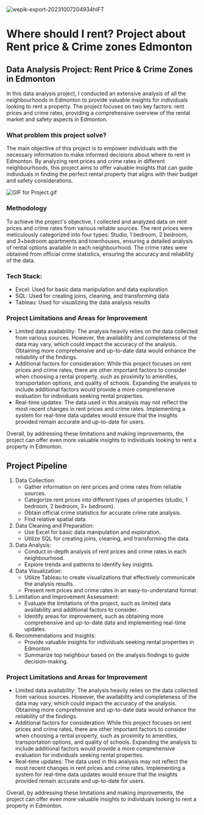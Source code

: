 
![wepik-export-20231007204934hIFT](https://github.com/MadGrib/PortfolioProjects/assets/93443868/485d005a-1e0b-4014-a704-92d96f8a1a1f)


# Where should I rent? Project about Rent price & Crime zones Edmonton

## Data Analysis Project: Rent Price & Crime Zones in Edmonton

In this data analysis project, I conducted an extensive analysis of all the neighbourhoods in Edmonton to provide valuable insights for individuals looking to rent a property. The project focuses on two key factors: rent prices and crime rates, providing a comprehensive overview of the rental market and safety aspects in Edmonton.

### What problem this project solve?

The main objective of this project is to empower individuals with the necessary information to make informed decisions about where to rent in Edmonton. By analyzing rent prices and crime rates in different neighbourhoods, this project aims to offer valuable insights that can guide individuals in finding the perfect rental property that aligns with their budget and safety considerations.

![GIF for Project.gif](Where%20should%20I%20rent%20Project%20about%20Rent%20price%20&%20Cri%20b52c9a1efbad48f3b6bd5f4903c05298/GIF_for_Project.gif)

### Methodology

To achieve the project's objective, I collected and analyzed data on rent prices and crime rates from various reliable sources. The rent prices were meticulously categorized into four types: Studio, 1 bedroom, 2 bedroom, and 3+bedroom apartments and townhouses, ensuring a detailed analysis of rental options available in each neighbourhood. The crime rates were obtained from official crime statistics, ensuring the accuracy and reliability of the data.

### Tech Stack:

- Excel: Used for basic data manipulation and data exploration
- SQL: Used for creating joins, cleaning, and transforming data
- Tableau: Used for visualizing the data analysis results

### Project Limitations and Areas for Improvement

- Limited data availability: The analysis heavily relies on the data collected from various sources. However, the availability and completeness of the data may vary, which could impact the accuracy of the analysis. Obtaining more comprehensive and up-to-date data would enhance the reliability of the findings.
- Additional factors for consideration: While this project focuses on rent prices and crime rates, there are other important factors to consider when choosing a rental property, such as proximity to amenities, transportation options, and quality of schools. Expanding the analysis to include additional factors would provide a more comprehensive evaluation for individuals seeking rental properties.
- Real-time updates: The data used in this analysis may not reflect the most recent changes in rent prices and crime rates. Implementing a system for real-time data updates would ensure that the insights provided remain accurate and up-to-date for users.

Overall, by addressing these limitations and making improvements, the project can offer even more valuable insights to individuals looking to rent a property in Edmonton.

## Project Pipeline

1. Data Collection:
    - Gather information on rent prices and crime rates from reliable sources.
    - Categorize rent prices into different types of properties (studio, 1 bedroom, 2 bedroom, 3+ bedroom).
    - Obtain official crime statistics for accurate crime rate analysis.
    - Find relative spatial data
2. Data Cleaning and Preparation:
    - Use Excel for basic data manipulation and exploration.
    - Utilize SQL for creating joins, cleaning, and transforming the data.
3. Data Analysis:
    - Conduct in-depth analysis of rent prices and crime rates in each neighbourhood.
    - Explore trends and patterns to identify key insights.
4. Data Visualization:
    - Utilize Tableau to create visualizations that effectively communicate the analysis results.
    - Present rent prices and crime rates in an easy-to-understand format.
5. Limitation and Improvement Assessment:
    - Evaluate the limitations of the project, such as limited data availability and additional factors to consider.
    - Identify areas for improvement, such as obtaining more comprehensive and up-to-date data and implementing real-time updates.
6. Recommendations and Insights:
    - Provide valuable insights for individuals seeking rental properties in Edmonton.
    - Summarize top neighbour based on the analysis findings to guide decision-making.

### Project Limitations and Areas for Improvement

- Limited data availability: The analysis heavily relies on the data collected from various sources. However, the availability and completeness of the data may vary, which could impact the accuracy of the analysis. Obtaining more comprehensive and up-to-date data would enhance the reliability of the findings.
- Additional factors for consideration: While this project focuses on rent prices and crime rates, there are other important factors to consider when choosing a rental property, such as proximity to amenities, transportation options, and quality of schools. Expanding the analysis to include additional factors would provide a more comprehensive evaluation for individuals seeking rental properties.
- Real-time updates: The data used in this analysis may not reflect the most recent changes in rent prices and crime rates. Implementing a system for real-time data updates would ensure that the insights provided remain accurate and up-to-date for users.

Overall, by addressing these limitations and making improvements, the project can offer even more valuable insights to individuals looking to rent a property in Edmonton.

##
